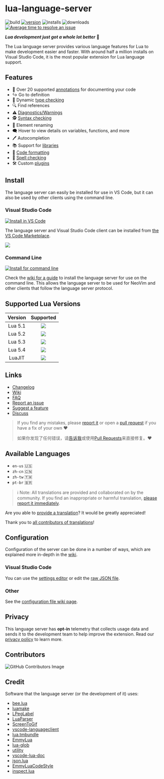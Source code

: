 # lua-language-server

![build](https://github.com/sumneko/lua-language-server/workflows/build/badge.png)
[![version](https://vsmarketplacebadges.dev/version-short/sumneko.lua.png)](https://marketplace.visualstudio.com/items?itemName=sumneko.lua)
![installs](https://vsmarketplacebadges.dev/installs-short/sumneko.lua.png)
![downloads](https://vsmarketplacebadges.dev/downloads-short/sumneko.lua.png)
[![Average time to resolve an issue](https://isitmaintained.com/badge/resolution/sumneko/lua-language-server.png)](https://github.com/sumneko/lua-language-server/issues "Average time to resolve an issue")


***Lua development just got a whole lot better*** 🧠

The Lua language server provides various language features for Lua to make development easier and faster. With around half a million installs on Visual Studio Code, it is the most popular extension for Lua language support.

## Features

- 📄 Over 20 supported [annotations](https://github.com/sumneko/lua-language-server/wiki/Annotations) for documenting your code
- ↪ Go to definition
- 🦺 Dynamic [type checking](https://github.com/sumneko/lua-language-server/wiki/Type-Checking)
- 🔍 Find references
- ⚠️ [Diagnostics/Warnings](https://github.com/sumneko/lua-language-server/wiki/Diagnostics)
- 🕵️ [Syntax checking](https://github.com/sumneko/lua-language-server/wiki/Syntax-Errors)
- 📝 Element renaming
- 🗨️ Hover to view details on variables, functions, and more
- 🖊️ Autocompletion
- 📚 Support for [libraries](https://github.com/sumneko/lua-language-server/wiki/Libraries)
- 💅 [Code formatting](https://github.com/sumneko/lua-language-server/wiki/Formatter)
- 💬 [Spell checking](https://github.com/sumneko/lua-language-server/wiki/Formatter)
- 🛠️ Custom [plugins](https://github.com/sumneko/lua-language-server/wiki/Plugins)

## Install

The language server can easily be installed for use in VS Code, but it can also be used by other clients using the command line.

### Visual Studio Code
[![Install in VS Code](https://img.shields.io/badge/Install%20For-VS%20Code-blue?style=for-the-badge&logo=visualstudiocode "Install in VS Code")](https://marketplace.visualstudio.com/items?itemName=sumneko.lua)

The language server and Visual Studio Code client can be installed from [the VS Code Marketplace](https://marketplace.visualstudio.com/items?itemName=sumneko.lua).

![](https://github.com/sumneko/vscode-lua/raw/master/images//Install%20In%20VSCode.gif)

### Command Line
[![Install for command line](https://img.shields.io/badge/Install%20For-Command%20Line-blue?style=for-the-badge&logo=windowsterminal "Install for command line")](https://github.com/sumneko/lua-language-server/wiki/Getting-Started#command-line)

Check the [wiki for a guide](https://github.com/sumneko/lua-language-server/wiki/Getting-Started#command-line) to install the language server for use on the command line. This allows the language server to be used for NeoVim and other clients that follow the language server protocol.

## Supported Lua Versions
| Version |    Supported   |
| :-----: | :------------: |
| Lua 5.1 | ![][checkmark] |
| Lua 5.2 | ![][checkmark] |
| Lua 5.3 | ![][checkmark] |
| Lua 5.4 | ![][checkmark] |
| LuaJIT  | ![][checkmark] |

## Links
- [Changelog](https://github.com/sumneko/lua-language-server/blob/master/changelog.md)
- [Wiki](https://github.com/sumneko/lua-language-server/wiki)
- [FAQ](https://github.com/sumneko/lua-language-server/wiki/FAQ)
- [Report an issue][issues]
- [Suggest a feature][issues]
- [Discuss](https://github.com/sumneko/lua-language-server/discussions)

> If you find any mistakes, please [report it][issues] or open a [pull request][pulls] if you have a fix of your own ❤️
>
> 如果你发现了任何错误，请[告诉我][issues]或使用[Pull Requests][pulls]来直接修复。❤️

[issues]: https://github.com/sumneko/lua-language-server/issues
[pulls]: https://github.com/sumneko/lua-language-server/pulls

## Available Languages

- `en-us` 🇺🇸
- `zh-cn` 🇨🇳
- `zh-tw` 🇹🇼
- `pt-br` 🇧🇷


> ℹ Note: All translations are provided and collaborated on by the community. If you find an inappropriate or harmful translation, [please report it immediately](https://github.com/sumneko/lua-language-server/issues).

Are you able to [provide a translation](https://github.com/sumneko/lua-language-server/wiki/Translations)? It would be greatly appreciated!

Thank you to [all contributors of translations](https://github.com/sumneko/lua-language-server/commits/master/locale)!

[en-US]: https://github.com/sumneko/lua-language-server/tree/master/locale/en-us

## Configuration
Configuration of the server can be done in a number of ways, which are explained more in-depth in the [wiki](https://github.com/sumneko/lua-language-server/wiki/Configuration-File).

### Visual Studio Code
You can use the [settings editor](https://code.visualstudio.com/docs/getstarted/settings#_settings-editor) or edit the [raw JSON file](https://code.visualstudio.com/docs/getstarted/settings#_settingsjson).

### Other
See the [configuration file wiki page](https://github.com/sumneko/lua-language-server/wiki/Configuration-File).


## Privacy
This language server has **opt-in** telemetry that collects usage data and sends it to the development team to help improve the extension. Read our [privacy policy](https://github.com/sumneko/lua-language-server/wiki/Home#privacy) to learn more.


## Contributors
![GitHub Contributors Image](https://contrib.rocks/image?repo=sumneko/lua-language-server)

## Credit
Software that the language server (or the development of it) uses:

* [bee.lua](https://github.com/actboy168/bee.lua)
* [luamake](https://github.com/actboy168/luamake)
* [LPegLabel](https://github.com/sqmedeiros/lpeglabel)
* [LuaParser](https://github.com/sumneko/LuaParser)
* [ScreenToGif](https://github.com/NickeManarin/ScreenToGif)
* [vscode-languageclient](https://github.com/microsoft/vscode-languageserver-node)
* [lua.tmbundle](https://github.com/textmate/lua.tmbundle)
* [EmmyLua](https://emmylua.github.io)
* [lua-glob](https://github.com/sumneko/lua-glob)
* [utility](https://github.com/sumneko/utility)
* [vscode-lua-doc](https://github.com/actboy168/vscode-lua-doc)
* [json.lua](https://github.com/actboy168/json.lua)
* [EmmyLuaCodeStyle](https://github.com/CppCXY/EmmyLuaCodeStyle)
* [inspect.lua](https://github.com/kikito/inspect.lua)


[checkmark]: https://user-images.githubusercontent.com/61925890/183228083-d3aa4eca-30c7-4b9f-aaab-26ce3d8a14fb.png
